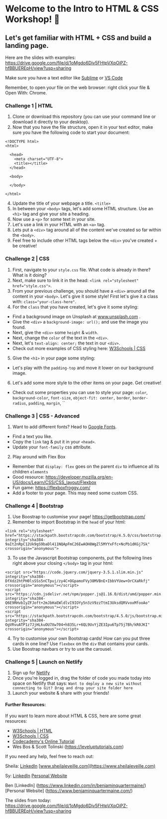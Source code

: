 # Welcome to the Intro to HTML & CSS Workshop! 💅



## Let's get familiar with HTML + CSS and build a landing page. 

Here are the slides with examples: https://drive.google.com/file/d/1oMgdo6Div5FHtpVXpOiPZ-hfBBUEREpH/view?usp=sharing

Make sure you have a text editor like [Sublime](https://www.sublimetext.com/3) or [VS Code](https://code.visualstudio.com/download)

Remember, to open your file on the web browser: right click your file & Open With: Chrome. 



### Challenge 1 | HTML
1. Clone or download this repository (you can use your command line or download it directly to your desktop). 
3. Now that you have the file structure, open it in your text editor, make sure you have the following code to start your document: 
```
<!DOCTYPE html>
<html>

  <head>
    <meta charset="UTF-8">
    <title></title>
  </head>

  <body>
  
  </body>
  
</html>
```
4. Update the title of your webpage a title. `<title>`
5. In between your `<body>` tags, let's add some HTML structure. Use an `<h1>` tag and give your site a heading.
6. Now use a `<p>` for some text in your site. 
7. Let's use a link in your HTML with an `<a>` tag.
8. Lets put a `<div>` tag around all of the content we've created so far within the `<body>`.
9. Feel free to include other HTML tags below the `<div>` you've created + be creative!



### Challenge 2 | CSS
1. First, navigate to your `style.css` file. What code is already in there? What is it doing? 
2. Next, make sure to link it in the head: `<link rel="stylesheet" href="style.css">`. 
3. From your previous challenge, you should have a `<div>` around all the content in your `<body>`. Let's give it some style! First let's give it a class with: `class="your-class-here"`. 
4. For the `class` that you have created, let's give it some styling: 
- Find a background image on Unsplash at www.unsplash.com .
- Give the `<div>` a `background-image: url();` and use the image you found. 
- Next, give the `<div>` some `height` & `width`. 
- Next, change the `color` of the text in the `<div>`. 
- Next, let's `text-align: center;` the text in our `<div>`. 
- Check out more examples of CSS styling here: [W3Schools | CSS](https://www.w3schools.com/css/)
5. Give the `<h1>` in your page some styling: 
- Let's play with the `padding-top` and move it lower on our background image. 
6. Let's add some more style to the other items on your page. Get creative! 
- Check out some properties you can use to style your page: `color`, `background-color`, `font-size`, `object-fit: center,` `border`, `border-radius`, `padding`, `margin`, ``



### Challenge 3 | CSS - Advanced
1. Want to add different fonts? Head to [Google Fonts](https://fonts.google.com/). 
- Find a text you like. 
- Copy the `link` tag & put it in your `<head>`. 
- Update your `font-family` css attribute. 

2. Play around with Flex Box
- Remember that `display: flex` goes on the parent `div` to influence all its children `elements` 
- Good resource: https://developer.mozilla.org/en-US/docs/Learn/CSS/CSS_layout/Flexbox
- Fun game: https://flexboxfroggy.com/
- Add a footer to your page. This may need some custom CSS. 



### Challenge 4 | Bootstrap
1. Use Boostrap to customise your page! https://getbootstrap.com/
2. Remember to import Bootstrap in the `head` of your html:

```
<link rel="stylesheet" href="https://stackpath.bootstrapcdn.com/bootstrap/4.5.0/css/bootstrap.min.css" integrity="sha384-9aIt2nRpC12Uk9gS9baDl411NQApFmC26EwAOH8WgZl5MYYxFfc+NcPb1dKGj7Sk" crossorigin="anonymous">
```

3. To use the Javascript Bootstrap components, put the following lines right above your closing `</body>` tag in your html: 

```
<script src="https://code.jquery.com/jquery-3.5.1.slim.min.js" integrity="sha384-DfXdz2htPH0lsSSs5nCTpuj/zy4C+OGpamoFVy38MVBnE+IbbVYUew+OrCXaRkfj" crossorigin="anonymous"></script>
<script src="https://cdn.jsdelivr.net/npm/popper.js@1.16.0/dist/umd/popper.min.js" integrity="sha384-Q6E9RHvbIyZFJoft+2mJbHaEWldlvI9IOYy5n3zV9zzTtmI3UksdQRVvoxMfooAo" crossorigin="anonymous"></script>
<script src="https://stackpath.bootstrapcdn.com/bootstrap/4.5.0/js/bootstrap.min.js" integrity="sha384-OgVRvuATP1z7JjHLkuOU7Xw704+h835Lr+6QL9UvYjZE3Ipu6Tp75j7Bh/kR0JKI" crossorigin="anonymous"></script>
```

4. Try to customise your own Bootstrap cards! How can you put three cards in one line? Use `flexbox` on the `div` that contains your cards.
5. Use Boostrap navbars or try to use the carousel. 



### Challenge 5 | Launch on Netlify 
1. Sign up for [Netlify](www.netlify.com)
2. Once you're logged in, drag the folder of code you made today into space on Netlify that says: `Want to deploy a new site without connecting to Git? Drag and drop your site folder here`
3. Launch your website & share with your friends! 



#### Further Resources: 

If you want to learn more about HTML & CSS, here are some great resources: 
- [W3Schools | HTML](https://www.w3schools.com/tags/tag_img.asp)
- [W3Schools | CSS](https://www.w3schools.com/css/)
- [Codecademy's Online Tutorial](https://www.codecademy.com/catalog/language/html-css)
- Wes Bos & Scott Tolinski (https://leveluptutorials.com)

If you need any help, feel free to reach out:

Sheila:
[LinkedIn](https://www.linkedin.com/in/sheilaleveille/)
[www.sheilaleveille.com](https://www.sheilaleveille.com)

Sy:
[LinkedIn](https://www.linkedin.com/in/syrashid/)
[Personal Website](www.syrashid.github.io)

Ben
[LinkedIn] (https://www.linkedin.com/in/benjaminquartermaine/)
[Personal Website] (https://www.benjaminquartermaine.com/)


The slides from today:  https://drive.google.com/file/d/1oMgdo6Div5FHtpVXpOiPZ-hfBBUEREpH/view?usp=sharing

